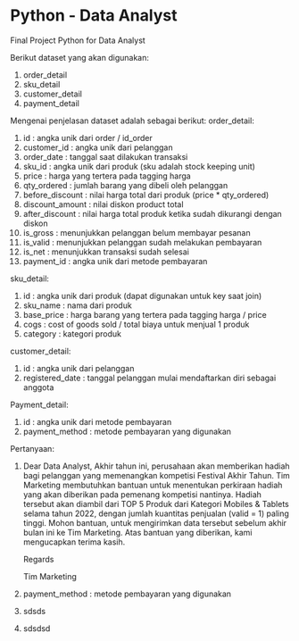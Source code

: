 # Python - Data Analyst

Final Project Python for Data Analyst

Berikut dataset yang akan digunakan:
1. order_detail
2. sku_detail
3. customer_detail
4. payment_detail

Mengenai penjelasan dataset adalah sebagai berikut:
order_detail:
   1. id               : angka unik dari order / id_order
   2. customer_id      : angka unik dari pelanggan
   3. order_date       : tanggal saat dilakukan transaksi
   4. sku_id           : angka unik dari produk (sku adalah stock keeping unit)
   5. price            : harga yang tertera pada tagging harga
   6. qty_ordered      : jumlah barang yang dibeli oleh pelanggan
   7. before_discount  : nilai harga total dari produk (price * qty_ordered)
   8. discount_amount  : nilai diskon product total
   9. after_discount   : nilai harga total produk ketika sudah dikurangi dengan diskon
   10. is_gross        : menunjukkan pelanggan belum membayar pesanan
   11. is_valid        : menunjukkan pelanggan sudah melakukan pembayaran
   12. is_net          : menunjukkan transaksi sudah selesai
   13. payment_id      : angka unik dari metode pembayaran
 
sku_detail:
   1. id               : angka unik dari produk (dapat digunakan untuk key saat join)
   2. sku_name         : nama dari produk
   3. base_price       : harga barang yang tertera pada tagging harga / price
   4. cogs             : cost of goods sold / total biaya untuk menjual 1 produk
   5. category         : kategori produk

customer_detail:
   1. id               : angka unik dari pelanggan
   2. registered_date  : tanggal pelanggan mulai mendaftarkan diri sebagai anggota

Payment_detail:
   1. id               : angka unik dari metode pembayaran
   2. payment_method   : metode pembayaran yang digunakan

Pertanyaan:
   1. Dear Data Analyst,
      Akhir tahun ini, perusahaan akan memberikan hadiah bagi pelanggan yang memenangkan kompetisi Festival Akhir Tahun. Tim Marketing membutuhkan bantuan untuk menentukan perkiraan hadiah yang akan diberikan pada pemenang kompetisi nantinya. Hadiah tersebut akan diambil dari TOP 5 Produk dari Kategori Mobiles & Tablets selama tahun 2022, dengan jumlah kuantitas penjualan (valid = 1) paling tinggi.
      Mohon bantuan, untuk mengirimkan data tersebut sebelum akhir bulan ini ke Tim Marketing. Atas bantuan yang diberikan, kami mengucapkan terima kasih.

      Regards

      Tim Marketing
   3. payment_method   : metode pembayaran yang digunakan
   4. sdsds
   5. sdsdsd
